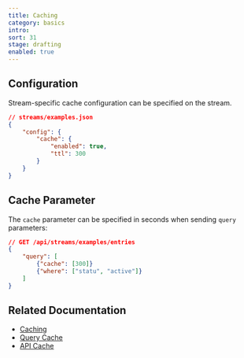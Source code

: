 ```yaml
---
title: Caching
category: basics
intro:
sort: 31
stage: drafting
enabled: true
---
```


## Configuration

Stream-specific cache configuration can be specified on the stream.

```json
// streams/examples.json
{
    "config": {
        "cache": {
            "enabled": true,
            "ttl": 300
        }
    }
}
```

## Cache Parameter

The `cache` parameter can be specified in seconds when sending `query` parameters:

```json
// GET /api/streams/examples/entries
{
    "query": [
        {"cache": [300]}
        {"where": ["statu", "active"]}
    ]
}
```

## Related Documentation

- [Caching](/docs/core/caching)
- [Query Cache](/docs/core/querying#caching)
- [API Cache](endpoints#querying)
<!-- - [@todo Response Cache](routing#caching-responses) -->
<!-- - [@todo View Cache](querying#caching-results) -->
